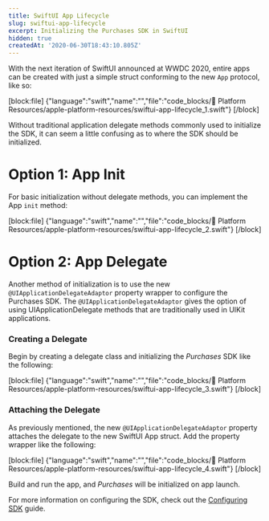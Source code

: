 ```yaml
---
title: SwiftUI App Lifecycle
slug: swiftui-app-lifecycle
excerpt: Initializing the Purchases SDK in SwiftUI
hidden: true
createdAt: '2020-06-30T18:43:10.805Z'
---
```

With the next iteration of SwiftUI announced at WWDC 2020, entire apps can be created with just a simple struct conforming to the new `App` protocol, like so:

[block:file]
{"language":"swift","name":"","file":"code_blocks/📙 Platform Resources/apple-platform-resources/swiftui-app-lifecycle_1.swift"}
[/block]

Without traditional application delegate methods commonly used to initialize the SDK, it can seem a little confusing as to where the SDK should be initialized.

# Option 1: App Init

For basic initialization without delegate methods, you can implement the App `init` method:

[block:file]
{"language":"swift","name":"","file":"code_blocks/📙 Platform Resources/apple-platform-resources/swiftui-app-lifecycle_2.swift"}
[/block]

# Option 2: App Delegate

Another method of initialization is to use the new `@UIApplicationDelegateAdaptor` property wrapper to configure the Purchases SDK. The `@UIApplicationDelegateAdaptor` gives the option of using UIApplicationDelegate methods that are traditionally used in UIKit applications.

### Creating a Delegate

Begin by creating a delegate class and initializing the *Purchases* SDK like the following:

[block:file]
{"language":"swift","name":"","file":"code_blocks/📙 Platform Resources/apple-platform-resources/swiftui-app-lifecycle_3.swift"}
[/block]

### Attaching the Delegate

As previously mentioned, the new `@UIApplicationDelegateAdaptor` property attaches the delegate to the new SwiftUI App struct. Add the property wrapper like the following:

[block:file]
{"language":"swift","name":"","file":"code_blocks/📙 Platform Resources/apple-platform-resources/swiftui-app-lifecycle_4.swift"}
[/block]

Build and run the app, and *Purchases* will be initialized on app launch.

For more information on configuring the SDK, check out the [Configuring SDK](https://docs.revenuecat.com/docs/configuring-sdk) guide.